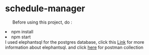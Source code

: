 # schedule-manager
<ul>Before using this project, do : </ul>
<li>npm install</li>
<li>npm start</li>
</n>
I used elephantsql for the postgres database, click this <a href='https://www.elephantsql.com/'>Link</a> for more information about elephantsql.
and click <a href='https://www.getpostman.com/collections/623ccbae36a6fafa6586'>here</a> for postman collection
